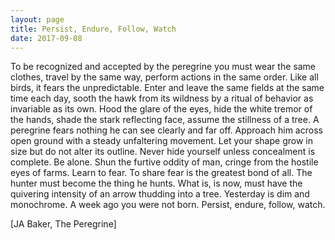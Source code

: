 ```yaml
---
layout: page
title: Persist, Endure, Follow, Watch
date: 2017-09-08
---
```



To be recognized and accepted by the peregrine you must wear the same clothes, travel 
by the same way, perform actions in the same order. Like all birds, it fears the 
unpredictable. Enter and leave the same fields at the same time each day, sooth the 
hawk from its wildness by a ritual of behavior as invariable as its own. Hood the 
glare of the eyes, hide the white tremor of the hands, shade the stark reflecting 
face, assume the stillness of a tree. A peregrine fears nothing he can see clearly 
and far off. Approach him across open ground with a steady unfaltering movement. 
Let your shape grow in size but do not alter its outline. Never hide yourself unless 
concealment is complete. Be alone. Shun the furtive oddity of man, cringe from the 
hostile eyes of farms. Learn to fear. To share fear is the greatest bond of all. The 
hunter must become the thing he hunts. What is, is now, must have the quivering 
intensity of an arrow thudding into a tree. Yesterday is dim and monochrome. A week 
ago you were not born. Persist, endure, follow, watch.

[JA Baker, The Peregrine]
